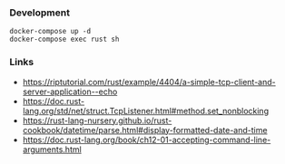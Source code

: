 ### Development

```
docker-compose up -d
docker-compose exec rust sh
```

### Links

- https://riptutorial.com/rust/example/4404/a-simple-tcp-client-and-server-application--echo
- https://doc.rust-lang.org/std/net/struct.TcpListener.html#method.set_nonblocking
- https://rust-lang-nursery.github.io/rust-cookbook/datetime/parse.html#display-formatted-date-and-time
- https://doc.rust-lang.org/book/ch12-01-accepting-command-line-arguments.html
